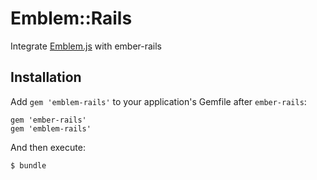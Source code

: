 # Emblem::Rails

Integrate [Emblem.js](https://github.com/machty/emblem.js) with ember-rails

## Installation

Add `gem 'emblem-rails'` to your application's Gemfile after `ember-rails`:

    gem 'ember-rails'
    gem 'emblem-rails'

And then execute:

    $ bundle

